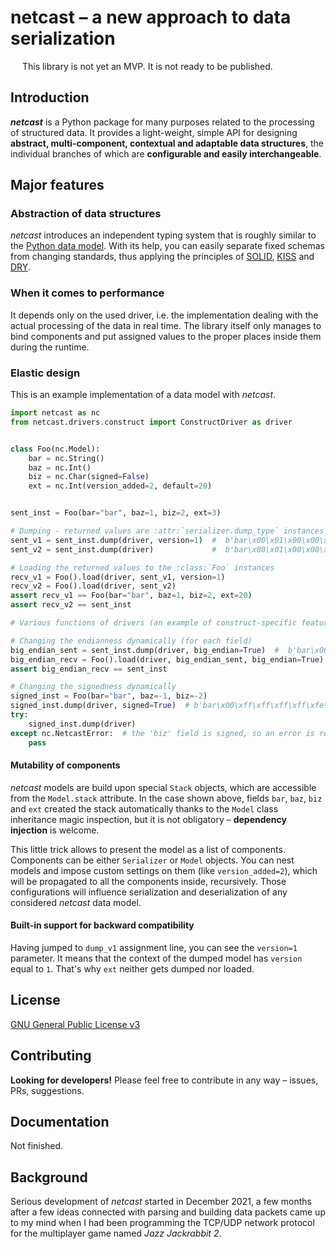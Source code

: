 # netcast – a new approach to data serialization

<img src="https://upload.wikimedia.org/wikipedia/commons/thumb/1/12/Achtung-orange.svg/800px-Achtung-orange.svg.png" width="15" height="13"><!--
--> This library is not yet an MVP. It is not ready to be published.<!--
--></img>

## Introduction
**_netcast_** is a Python package for many purposes related to the processing of structured data.
It provides a light-weight, simple API for designing **abstract, multi-component, contextual and 
adaptable data structures**, the individual branches of which are **configurable and easily 
interchangeable**.

## Major features

### Abstraction of data structures
_netcast_ introduces an independent typing system that is roughly similar to the [Python 
data model](https://docs.python.org/3/reference/datamodel.html). With its help, you can easily 
separate fixed schemas from changing standards, thus applying the principles of 
[SOLID](https://en.wikipedia.org/wiki/SOLID), [KISS](https://en.wikipedia.org/wiki/KISS_principle) 
and [DRY](https://en.wikipedia.org/wiki/Don%27t_repeat_yourself).

### When it comes to performance
It depends only on the used driver, i.e. the implementation dealing with 
the actual processing of the data in real time. The library itself only manages to bind components 
and put assigned values to the proper places inside them during the runtime.

### Elastic design
This is an example implementation of a data model with _netcast_.
```py
import netcast as nc
from netcast.drivers.construct import ConstructDriver as driver


class Foo(nc.Model):
    bar = nc.String()
    baz = nc.Int()
    biz = nc.Char(signed=False)
    ext = nc.Int(version_added=2, default=20)


sent_inst = Foo(bar="bar", baz=1, biz=2, ext=3)

# Dumping - returned values are :attr:`serializer.dump_type` instances (bytes)
sent_v1 = sent_inst.dump(driver, version=1)  #  b'bar\x00\x01\x00\x00\x00\x02'
sent_v2 = sent_inst.dump(driver)             #  b'bar\x00\x01\x00\x00\x00\x02\x03\x00\x00\x00'

# Loading the returned values to the :class:`Foo` instances
recv_v1 = Foo().load(driver, sent_v1, version=1)
recv_v2 = Foo().load(driver, sent_v2)
assert recv_v1 == Foo(bar="bar", baz=1, biz=2, ext=20)
assert recv_v2 == sent_inst

# Various functions of drivers (an example of construct-specific features)

# Changing the endianness dynamically (for each field)
big_endian_sent = sent_inst.dump(driver, big_endian=True)  #  b'bar\x00\x00\x00\x00\x01\x02\x00\x00\x00\x03'
big_endian_recv = Foo().load(driver, big_endian_sent, big_endian=True)
assert big_endian_recv == sent_inst

# Changing the signedness dynamically
signed_inst = Foo(bar="bar", baz=-1, biz=-2)
signed_inst.dump(driver, signed=True)  # b'bar\x00\xff\xff\xff\xff\xfe\x14\x00\x00\x00'
try:
    signed_inst.dump(driver)
except nc.NetcastError:  # the 'biz' field is signed, so an error is reported
    pass
```

#### Mutability of components
_netcast_ models are build upon special `Stack` objects, which are accessible from the
`Model.stack` attribute. In the case shown above, fields `bar`, `baz`, `biz` and `ext` 
created the stack automatically thanks to the `Model` class inheritance magic inspection, 
but it is not obligatory – **dependency injection** is welcome.

This little trick allows to present the model as a list of components. Components can be either
`Serializer` or `Model` objects. You can nest models and impose custom settings on them
(like `version_added=2`), which will be propagated to all the components inside, recursively. 
Those configurations will influence serialization and deserialization of any considered _netcast_ 
data model.

#### Built-in support for backward compatibility
Having jumped to `dump_v1` assignment line, you can see the `version=1` parameter. It means 
that the context of the dumped model has `version` equal to `1`. That's why `ext` neither 
gets dumped nor loaded.

## License
[GNU General Public License v3](LICENSE)

## Contributing
**Looking for developers!**
Please feel free to contribute in any way – issues, PRs, suggestions. 

## Documentation
Not finished.

## Background
Serious development of _netcast_ started in December 2021, a few months after a few ideas
connected with parsing and building data packets came up to my mind when I had been programming
the TCP/UDP network protocol for the multiplayer game named _Jazz Jackrabbit 2_.


